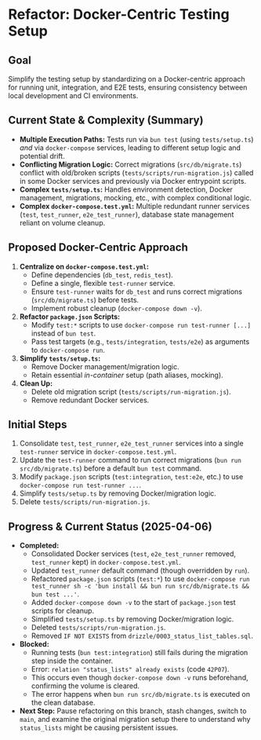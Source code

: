 # Refactor: Docker-Centric Testing Setup

## Goal

Simplify the testing setup by standardizing on a Docker-centric approach for running unit, integration, and E2E tests, ensuring consistency between local development and CI environments.

## Current State & Complexity (Summary)

*   **Multiple Execution Paths:** Tests run via `bun test` (using `tests/setup.ts`) *and* via `docker-compose` services, leading to different setup logic and potential drift.
*   **Conflicting Migration Logic:** Correct migrations (`src/db/migrate.ts`) conflict with old/broken scripts (`tests/scripts/run-migration.js`) called in some Docker services and previously via Docker entrypoint scripts.
*   **Complex `tests/setup.ts`:** Handles environment detection, Docker management, migrations, mocking, etc., with complex conditional logic.
*   **Complex `docker-compose.test.yml`:** Multiple redundant runner services (`test`, `test_runner`, `e2e_test_runner`), database state management reliant on volume cleanup.

## Proposed Docker-Centric Approach

1.  **Centralize on `docker-compose.test.yml`:**
    *   Define dependencies (`db_test`, `redis_test`).
    *   Define a single, flexible `test-runner` service.
    *   Ensure `test-runner` waits for `db_test` and runs correct migrations (`src/db/migrate.ts`) before tests.
    *   Implement robust cleanup (`docker-compose down -v`).
2.  **Refactor `package.json` Scripts:**
    *   Modify `test:*` scripts to use `docker-compose run test-runner [...]` instead of `bun test`.
    *   Pass test targets (e.g., `tests/integration`, `tests/e2e`) as arguments to `docker-compose run`.
3.  **Simplify `tests/setup.ts`:**
    *   Remove Docker management/migration logic.
    *   Retain essential *in-container* setup (path aliases, mocking).
4.  **Clean Up:**
    *   Delete old migration script (`tests/scripts/run-migration.js`).
    *   Remove redundant Docker services.

## Initial Steps

1.  Consolidate `test`, `test_runner`, `e2e_test_runner` services into a single `test-runner` service in `docker-compose.test.yml`.
2.  Update the `test-runner` command to run correct migrations (`bun run src/db/migrate.ts`) before a default `bun test` command.
3.  Modify `package.json` scripts (`test:integration`, `test:e2e`, etc.) to use `docker-compose run test-runner ...`.
4.  Simplify `tests/setup.ts` by removing Docker/migration logic.
5.  Delete `tests/scripts/run-migration.js`.

## Progress & Current Status (2025-04-06)

*   **Completed:**
    *   Consolidated Docker services (`test`, `e2e_test_runner` removed, `test_runner` kept) in `docker-compose.test.yml`.
    *   Updated `test_runner` default command (though overridden by `run`).
    *   Refactored `package.json` scripts (`test:*`) to use `docker-compose run test_runner sh -c 'bun install && bun run src/db/migrate.ts && bun test ...'`.
    *   Added `docker-compose down -v` to the start of `package.json` test scripts for cleanup.
    *   Simplified `tests/setup.ts` by removing Docker/migration logic.
    *   Deleted `tests/scripts/run-migration.js`.
    *   Removed `IF NOT EXISTS` from `drizzle/0003_status_list_tables.sql`.
*   **Blocked:**
    *   Running tests (`bun test:integration`) still fails during the migration step inside the container.
    *   Error: `relation "status_lists" already exists` (code `42P07`).
    *   This occurs even though `docker-compose down -v` runs beforehand, confirming the volume is cleared.
    *   The error happens when `bun run src/db/migrate.ts` is executed on the clean database.
*   **Next Step:** Pause refactoring on this branch, stash changes, switch to `main`, and examine the original migration setup there to understand why `status_lists` might be causing persistent issues. 